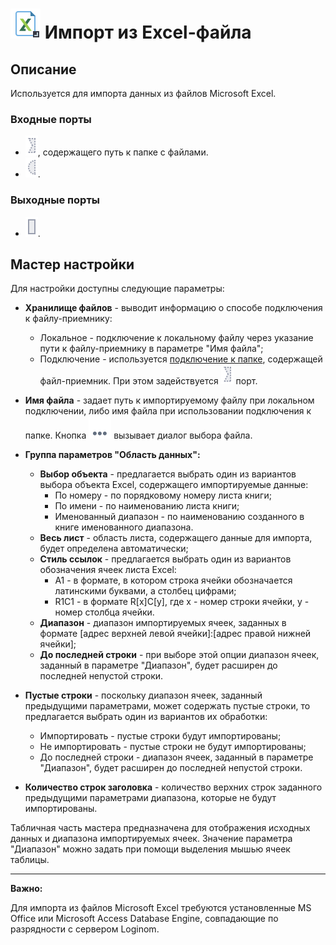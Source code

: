 # ![](../../media/app/icons/vendors/importexcelfile.svg) Импорт из Excel-файла

## Описание

Используется для импорта данных из файлов Microsoft Excel.

### Входные порты

* ![](../../media/app/icons/ports/optional_input_connection_inactive.svg), содержащего путь к папке с файлами.
* ![](../../media/app/icons/ports/optional_input_variable_inactive.svg).

### Выходные порты

* ![](../../media/app/icons/ports/output_table_inactive.svg).

## Мастер настройки

Для настройки доступны следующие параметры:

* **Хранилище файлов** - выводит информацию о способе подключения к файлу-приемнику:
  * Локальное - подключение к локальному файлу через указание пути к файлу-приемнику в параметре "Имя файла";
  * Подключение - используется [подключение к папке](../connections/list/files.md), содержащей файл-приемник. При этом задействуется ![](../../media/app/integration/import/optional_input_connection_inactive.svg) порт.

* **Имя файла** - задает путь к импортируемому файлу при локальном подключении, либо имя файла при использовании подключения к папке. Кнопка ![](../../media/app/icons/toolbar_18/browse.svg) вызывает диалог выбора файла.

* **Группа параметров "Область данных":**
  * **Выбор объекта** - предлагается выбрать один из вариантов выбора объекта Excel, содержащего импортируемые данные:
    * По номеру - по порядковому номеру листа книги;
    * По имени - по наименованию листа книги;
    * Именованный диапазон - по наименованию созданного в книге именованного диапазона.
  * **Весь лист** - область листа, содержащего данные для импорта, будет определена автоматически;
  * **Стиль ссылок** - предлагается выбрать один из вариантов обозначения ячеек листа Excel:
    * A1 - в формате, в котором строка ячейки обозначается латинскими буквами, а столбец цифрами;
    * R1C1 - в формате R[x]C[y], где x - номер строки ячейки, y - номер столбца ячейки.
  * **Диапазон** - диапазон импортируемых ячеек, заданных в формате [адрес верхней левой ячейки]:[адрес правой нижней ячейки];
  * **До последней строки** - при выборе этой опции диапазон ячеек, заданный в параметре "Диапазон", будет расширен до последней непустой строки.

* **Пустые строки** - поскольку диапазон ячеек, заданный предыдущими параметрами, может содержать пустые строки, то предлагается выбрать один из вариантов их обработки:
  * Импортировать - пустые строки будут импортированы;
  * Не импортировать - пустые строки не будут импортированы;
  * До последней строки - диапазон ячеек, заданный в параметре "Диапазон", будет расширен до последней непустой строки.

* **Количество строк заголовка** - количество верхних строк заданного предыдущими параметрами диапазона, которые не будут импортированы.

Табличная часть мастера предназначена для отображения исходных данных и диапазона импортируемых ячеек. Значение параметра "Диапазон" можно задать при помощи выделения мышью ячеек таблицы.

-----

**Важно:**

Для импорта из файлов Microsoft Excel требуются установленные MS Office или Microsoft Access Database Engine, совпадающие по разрядности с сервером Loginom.
